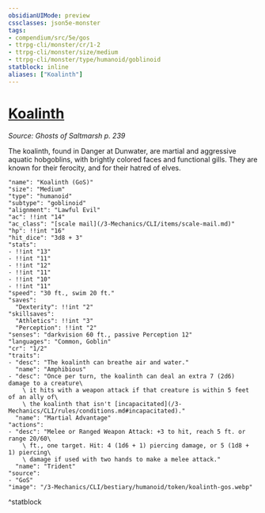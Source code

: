 ```yaml
---
obsidianUIMode: preview
cssclasses: json5e-monster
tags:
- compendium/src/5e/gos
- ttrpg-cli/monster/cr/1-2
- ttrpg-cli/monster/size/medium
- ttrpg-cli/monster/type/humanoid/goblinoid
statblock: inline
aliases: ["Koalinth"]
---
```

# [Koalinth](3-Mechanics\CLI\bestiary\humanoid/koalinth-gos.md)
*Source: Ghosts of Saltmarsh p. 239*  

The koalinth, found in Danger at Dunwater, are martial and aggressive aquatic hobgoblins, with brightly colored faces and functional gills. They are known for their ferocity, and for their hatred of elves.

```statblock
"name": "Koalinth (GoS)"
"size": "Medium"
"type": "humanoid"
"subtype": "goblinoid"
"alignment": "Lawful Evil"
"ac": !!int "14"
"ac_class": "[scale mail](/3-Mechanics/CLI/items/scale-mail.md)"
"hp": !!int "16"
"hit_dice": "3d8 + 3"
"stats":
- !!int "13"
- !!int "11"
- !!int "12"
- !!int "11"
- !!int "10"
- !!int "11"
"speed": "30 ft., swim 20 ft."
"saves":
  "Dexterity": !!int "2"
"skillsaves":
  "Athletics": !!int "3"
  "Perception": !!int "2"
"senses": "darkvision 60 ft., passive Perception 12"
"languages": "Common, Goblin"
"cr": "1/2"
"traits":
- "desc": "The koalinth can breathe air and water."
  "name": "Amphibious"
- "desc": "Once per turn, the koalinth can deal an extra 7 (2d6) damage to a creature\
    \ it hits with a weapon attack if that creature is within 5 feet of an ally of\
    \ the koalinth that isn't [incapacitated](/3-Mechanics/CLI/rules/conditions.md#incapacitated)."
  "name": "Martial Advantage"
"actions":
- "desc": "Melee or Ranged Weapon Attack: +3 to hit, reach 5 ft. or range 20/60\
    \ ft., one target. Hit: 4 (1d6 + 1) piercing damage, or 5 (1d8 + 1) piercing\
    \ damage if used with two hands to make a melee attack."
  "name": "Trident"
"source":
- "GoS"
"image": "/3-Mechanics/CLI/bestiary/humanoid/token/koalinth-gos.webp"
```
^statblock